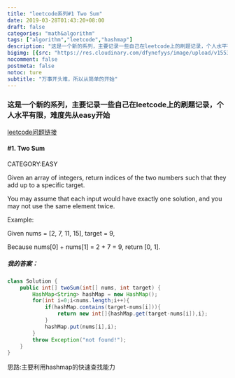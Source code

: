 ```yaml
---
title: "leetcode系列#1 Two Sum"
date: 2019-03-28T01:43:20+08:00
draft: false
categories: "math&algorithm"
tags: ["algorithm","leetcode","hashmap"]
description: "这是一个新的系列，主要记录一些自己在leetcode上的刷题记录，个人水平有限，难度先从easy开始"
bigimg: [{src: "https://res.cloudinary.com/dfynefyys/image/upload/v1553708995/personal%20website/leetcode/1-two-sum.png", desc: "Nanjing China|Mar 28,2019"}]
nocomment: false
postmeta: false
notoc: ture
subtitle: "万事开头难，所以从简单的开始"
---
```



### 这是一个新的系列，主要记录一些自己在leetcode上的刷题记录，个人水平有限，难度先从easy开始

[leetcode问题链接](https://leetcode.com/problems/two-sum/ "leetcode问题链接")
#### \#1. Two Sum
CATEGORY:EASY

Given an array of integers, return indices of the two numbers such that they add up to a specific target.

You may assume that each input would have exactly one solution, and you may not use the same element twice.

Example:

Given nums = [2, 7, 11, 15], target = 9,

Because nums[0] + nums[1] = 2 + 7 = 9,
return [0, 1].

##### 我的答案：
```java
class Solution {
    public int[] twoSum(int[] nums, int target) {
        HashMap<String> hashMap = new HashMap();
        for(int i=0;i<nums.length;i++){
            if(hashMap.contains(target-nums[i])){
                return new int[]{hashMap.get(target-nums[i]),i};
            }
            hashMap.put(nums[i],i);
        }
        throw Exception("not found!");
    }
}
```
思路:主要利用hashmap的快速查找能力

